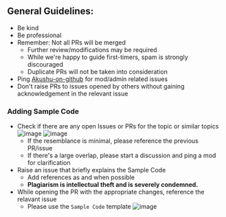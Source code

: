 ## General Guidelines:
- Be kind
- Be professional
- Remember: Not all PRs will be merged
  - Further review/modifications may be required
  - While we're happy to guide first-timers, spam is strongly discouraged
  - Duplicate PRs will not be taken into consideration
- Ping [Akushu-on-github](https://github.com/Akshu-on-github) for mod/admin related issues
- Don't raise PRs to issues opened by others without gaining acknowledgement in the relevant issue

### Adding Sample Code
- Check if there are any open Issues or PRs for the topic or similar topics
  ![image](https://user-images.githubusercontent.com/61582763/106519739-c508e800-6501-11eb-9133-1de5952cfe40.png)
  ![image](https://user-images.githubusercontent.com/61582763/106519960-16b17280-6502-11eb-94eb-81fd3fabfd9e.png)
  - If the resemblance is minimal, please reference the previous PR/issue
  - If there's a large overlap, please start a discussion and ping a mod for clarification
- Raise an issue that briefly explains the Sample Code
  - Add references as and when possible
  - **Plagiarism is intellectual theft and is severely condemned.**
- While opening the PR with the appropriate changes, reference the relavant issue
  - Please use the `Sample Code` template
  ![image](https://user-images.githubusercontent.com/61582763/106519444-4c099080-6501-11eb-8ca9-1b93a55ee813.png)
